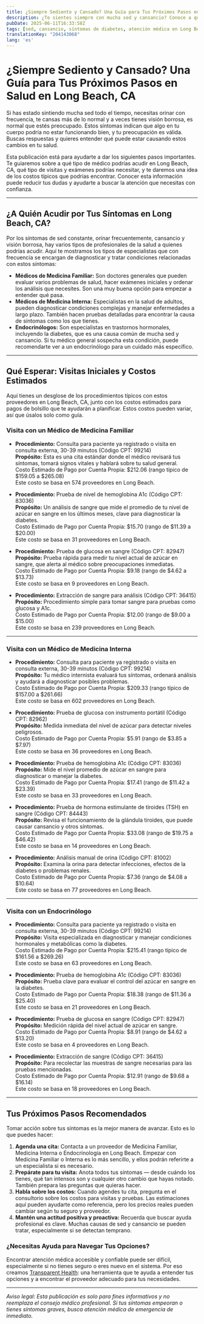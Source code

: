 ```yaml
---
title: ¿Siempre Sediento y Cansado? Una Guía para Tus Próximos Pasos en Salud en Long Beach, CA  
description: ¿Te sientes siempre con mucha sed y cansancio? Conoce a quién acudir, qué exámenes podrías necesitar y los costos estimados en Long Beach, CA para tomar el siguiente paso con tu salud.  
pubDate: 2025-06-11T16:33:58Z
tags: [sed, cansancio, síntomas de diabetes, atención médica en Long Beach, endocrinología, medicina familiar, medicina interna]
translationKey: "204143068"
lang: 'es'
---
```


# ¿Siempre Sediento y Cansado? Una Guía para Tus Próximos Pasos en Salud en Long Beach, CA

Si has estado sintiendo mucha sed todo el tiempo, necesitas orinar con frecuencia, te cansas más de lo normal y a veces tienes visión borrosa, es normal que estés preocupado. Estos síntomas indican que algo en tu cuerpo podría no estar funcionando bien, y tu preocupación es válida. Buscas respuestas y quieres entender qué puede estar causando estos cambios en tu salud.

Esta publicación está para ayudarte a dar los siguientes pasos importantes. Te guiaremos sobre a qué tipo de médico podrías acudir en Long Beach, CA, qué tipo de visitas y exámenes podrías necesitar, y te daremos una idea de los costos típicos que podrías encontrar. Conocer esta información puede reducir tus dudas y ayudarte a buscar la atención que necesitas con confianza.

---

## ¿A Quién Acudir por Tus Síntomas en Long Beach, CA?

Por los síntomas de sed constante, orinar frecuentemente, cansancio y visión borrosa, hay varios tipos de profesionales de la salud a quienes podrías acudir. Aquí te mostramos los tipos de especialistas que con frecuencia se encargan de diagnosticar y tratar condiciones relacionadas con estos síntomas:

- **Médicos de Medicina Familiar:** Son doctores generales que pueden evaluar varios problemas de salud, hacer exámenes iniciales y ordenar los análisis que necesites. Son una muy buena opción para empezar a entender qué pasa.
- **Médicos de Medicina Interna:** Especialistas en la salud de adultos, pueden diagnosticar condiciones complejas y manejar enfermedades a largo plazo. También hacen pruebas detalladas para encontrar la causa de síntomas como los que tienes.
- **Endocrinólogos:** Son especialistas en trastornos hormonales, incluyendo la diabetes, que es una causa común de mucha sed y cansancio. Si tu médico general sospecha esta condición, puede recomendarte ver a un endocrinólogo para un cuidado más específico.

---

## Qué Esperar: Visitas Iniciales y Costos Estimados

Aquí tienes un desglose de los procedimientos típicos con estos proveedores en Long Beach, CA, junto con los costos estimados para pagos de bolsillo que te ayudarán a planificar. Estos costos pueden variar, así que úsalos solo como guía.

### Visita con un Médico de Medicina Familiar

- **Procedimiento:** Consulta para paciente ya registrado o visita en consulta externa, 30-39 minutos (Código CPT: 99214)  
  **Propósito:** Esta es una cita estándar donde el médico revisará tus síntomas, tomará signos vitales y hablará sobre tu salud general.  
  Costo Estimado de Pago por Cuenta Propia: $212.06 (rango típico de $159.05 a $265.08)  
  Este costo se basa en 574 proveedores en Long Beach.

- **Procedimiento:** Prueba de nivel de hemoglobina A1c (Código CPT: 83036)  
  **Propósito:** Un análisis de sangre que mide el promedio de tu nivel de azúcar en sangre en los últimos meses, clave para diagnosticar la diabetes.  
  Costo Estimado de Pago por Cuenta Propia: $15.70 (rango de $11.39 a $20.00)  
  Este costo se basa en 31 proveedores en Long Beach.

- **Procedimiento:** Prueba de glucosa en sangre (Código CPT: 82947)  
  **Propósito:** Prueba rápida para medir tu nivel actual de azúcar en sangre, que alerta al médico sobre preocupaciones inmediatas.  
  Costo Estimado de Pago por Cuenta Propia: $9.18 (rango de $4.62 a $13.73)  
  Este costo se basa en 9 proveedores en Long Beach.

- **Procedimiento:** Extracción de sangre para análisis (Código CPT: 36415)  
  **Propósito:** Procedimiento simple para tomar sangre para pruebas como glucosa y A1c.  
  Costo Estimado de Pago por Cuenta Propia: $12.00 (rango de $9.00 a $15.00)  
  Este costo se basa en 239 proveedores en Long Beach.

---

### Visita con un Médico de Medicina Interna

- **Procedimiento:** Consulta para paciente ya registrado o visita en consulta externa, 30-39 minutos (Código CPT: 99214)  
  **Propósito:** Tu médico internista evaluará tus síntomas, ordenará análisis y ayudará a diagnosticar posibles problemas.  
  Costo Estimado de Pago por Cuenta Propia: $209.33 (rango típico de $157.00 a $261.66)  
  Este costo se basa en 602 proveedores en Long Beach.

- **Procedimiento:** Prueba de glucosa con instrumento portátil (Código CPT: 82962)  
  **Propósito:** Medida inmediata del nivel de azúcar para detectar niveles peligrosos.  
  Costo Estimado de Pago por Cuenta Propia: $5.91 (rango de $3.85 a $7.97)  
  Este costo se basa en 36 proveedores en Long Beach.

- **Procedimiento:** Prueba de hemoglobina A1c (Código CPT: 83036)  
  **Propósito:** Mide el nivel promedio de azúcar en sangre para diagnosticar o manejar la diabetes.  
  Costo Estimado de Pago por Cuenta Propia: $17.41 (rango de $11.42 a $23.39)  
  Este costo se basa en 33 proveedores en Long Beach.

- **Procedimiento:** Prueba de hormona estimulante de tiroides (TSH) en sangre (Código CPT: 84443)  
  **Propósito:** Revisa el funcionamiento de la glándula tiroides, que puede causar cansancio y otros síntomas.  
  Costo Estimado de Pago por Cuenta Propia: $33.08 (rango de $19.75 a $46.42)  
  Este costo se basa en 14 proveedores en Long Beach.

- **Procedimiento:** Análisis manual de orina (Código CPT: 81002)  
  **Propósito:** Examina la orina para detectar infecciones, efectos de la diabetes o problemas renales.  
  Costo Estimado de Pago por Cuenta Propia: $7.36 (rango de $4.08 a $10.64)  
  Este costo se basa en 77 proveedores en Long Beach.

---

### Visita con un Endocrinólogo

- **Procedimiento:** Consulta para paciente ya registrado o visita en consulta externa, 30-39 minutos (Código CPT: 99214)  
  **Propósito:** Visita especializada en diagnosticar y manejar condiciones hormonales y metabólicas como la diabetes.  
  Costo Estimado de Pago por Cuenta Propia: $215.41 (rango típico de $161.56 a $269.26)  
  Este costo se basa en 63 proveedores en Long Beach.

- **Procedimiento:** Prueba de hemoglobina A1c (Código CPT: 83036)  
  **Propósito:** Prueba clave para evaluar el control del azúcar en sangre en la diabetes.  
  Costo Estimado de Pago por Cuenta Propia: $18.38 (rango de $11.36 a $25.40)  
  Este costo se basa en 21 proveedores en Long Beach.

- **Procedimiento:** Prueba de glucosa en sangre (Código CPT: 82947)  
  **Propósito:** Medición rápida del nivel actual de azúcar en sangre.  
  Costo Estimado de Pago por Cuenta Propia: $8.91 (rango de $4.62 a $13.20)  
  Este costo se basa en 4 proveedores en Long Beach.

- **Procedimiento:** Extracción de sangre (Código CPT: 36415)  
  **Propósito:** Para recolectar las muestras de sangre necesarias para las pruebas mencionadas.  
  Costo Estimado de Pago por Cuenta Propia: $12.91 (rango de $9.68 a $16.14)  
  Este costo se basa en 18 proveedores en Long Beach.

---

## Tus Próximos Pasos Recomendados

Tomar acción sobre tus síntomas es la mejor manera de avanzar. Esto es lo que puedes hacer:

1. **Agenda una cita:** Contacta a un proveedor de Medicina Familiar, Medicina Interna o Endocrinología en Long Beach. Empezar con Medicina Familiar o Interna es lo más sencillo, y ellos podrán referirte a un especialista si es necesario.  
2. **Prepárate para tu visita:** Anota todos tus síntomas — desde cuándo los tienes, qué tan intensos son y cualquier otro cambio que hayas notado. También prepara las preguntas que quieras hacer.  
3. **Habla sobre los costos:** Cuando agendes tu cita, pregunta en el consultorio sobre los costos para visitas y pruebas. Las estimaciones aquí pueden ayudarte como referencia, pero los precios reales pueden cambiar según tu seguro y proveedor.  
4. **Mantén una actitud positiva y proactiva:** Recuerda que buscar ayuda profesional es clave. Muchas causas de sed y cansancio se pueden tratar, especialmente si se detectan temprano.

### ¿Necesitas Ayuda para Navegar Tus Opciones?

Encontrar atención médica accesible y confiable puede ser difícil, especialmente si no tienes seguro o eres nuevo en el sistema. Por eso creamos [Transparent Health](https://transparenthealth.ai): una herramienta que te ayuda a entender tus opciones y a encontrar el proveedor adecuado para tus necesidades. 

---

*Aviso legal: Esta publicación es solo para fines informativos y no reemplaza el consejo médico profesional. Si tus síntomas empeoran o tienes síntomas graves, busca atención médica de emergencia de inmediato.*